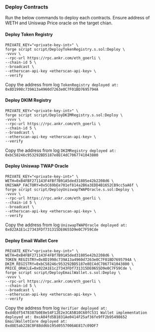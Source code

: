 ### Deploy Contracts

Run the below commands to deploy each contracts. Ensure address of WETH and Uniswap Price oracle on the target chian.


#### Deploy Token Registry
```
PRIVATE_KEY="<private-key-int>" \
forge script script/DeployTokenRegistry.s.sol:Deploy \
-vvvv \
--rpc-url https://rpc.ankr.com/eth_goerli \
--chain-id 5 \
--broadcast \
--etherscan-api-key <etherscan-api-key> \
--verify
```

Copy the address from log `TokenRegistry deployed at: 0x8D1998c739A13a4960d7263e0C7F01BD7695794A`


#### Deploy DKIM Registry
```
PRIVATE_KEY="<private-key-int>" \
forge script script/DeployDKIMRegistry.s.sol:Deploy \
-vvvv \
--rpc-url https://rpc.ankr.com/eth_goerli \
--chain-id 5 \
--broadcast \
--etherscan-api-key <etherscan-api-key> \
--verify
```

Copy the address from log `DKIMRegistry deployed at: 0xbC58246c953292BD5187e8EC4dC7067741043800`


#### Deploy Uniswap TWAP Oracle
```
PRIVATE_KEY="<private-key-int>" \
WETH=0xB4FBF271143F4FBf7B91A5ded31805e42b2208d6 \
UNISWAP_FACTORY=0x5C69bEe701ef814a2B6a3EDD4B1652CB9cc5aA6f \
forge script script/DeployUniswapTWAPOracle.s.sol:Deploy \
-vvvv \
--rpc-url https://rpc.ankr.com/eth_goerli \
--chain-id 5 \
--broadcast \
--etherscan-api-key <etherscan-api-key> \
--verify
```

Copy the address from log `UniswapTWAPOracle deployed at: 0x022A1E1c27343FDf731315DE0655D9e0C7F59Cde`


#### Deploy Email Wallet Core
```
PRIVATE_KEY="<private-key-int>" \
WETH=0xB4FBF271143F4FBf7B91A5ded31805e42b2208d6 \
TOKEN_REGISTRY=0x8D1998c739A13a4960d7263e0C7F01BD7695794A \
DKIM_REGISTRY=0xbC58246c953292BD5187e8EC4dC7067741043800 \
PRICE_ORACLE=0x022A1E1c27343FDf731315DE0655D9e0C7F59Cde \
forge script script/DeployEmailWallet.s.sol:Deploy \
-vvvv \
--rpc-url https://rpc.ankr.com/eth_goerli \
--chain-id 5 \
--broadcast \
--etherscan-api-key <etherscan-api-key> \
--verify
```

Copy the address from log `
  Verifier deployed at: 0xd4Edf5478387b0E0e54F12E2e3CA5B10C60fC531
  Wallet implementation deployed at: 0xcA84fd5B1831Ae0414F25af36fe9fF2b95498652
  EmailWalletCore deployed at: 0xd8E5ab228C0F88dd6b195d0557006AE817c09DF7
  `
